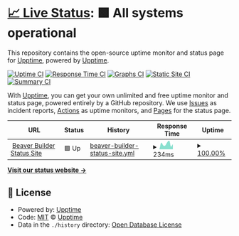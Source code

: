 # [📈 Live Status](https://beaverbuilder.github.io/uptimes/): <!--live status--> **🟩 All systems operational**

This repository contains the open-source uptime monitor and status page for [Upptime](https://upptime.js.org), powered by [Upptime](https://github.com/upptime/upptime).

[![Uptime CI](https://github.com/beaverbuilder/uptimes/workflows/Uptime%20CI/badge.svg)](https://github.com/beaverbuilder/uptimes/actions?query=workflow%3A%22Uptime+CI%22)
[![Response Time CI](https://github.com/beaverbuilder/uptimes/workflows/Response%20Time%20CI/badge.svg)](https://github.com/beaverbuilder/uptimes/actions?query=workflow%3A%22Response+Time+CI%22)
[![Graphs CI](https://github.com/beaverbuilder/uptimes/workflows/Graphs%20CI/badge.svg)](https://github.com/beaverbuilder/uptimes/actions?query=workflow%3A%22Graphs+CI%22)
[![Static Site CI](https://github.com/beaverbuilder/uptimes/workflows/Static%20Site%20CI/badge.svg)](https://github.com/beaverbuilder/uptimes/actions?query=workflow%3A%22Static+Site+CI%22)
[![Summary CI](https://github.com/beaverbuilder/uptimes/workflows/Summary%20CI/badge.svg)](https://github.com/beaverbuilder/uptimes/actions?query=workflow%3A%22Summary+CI%22)

With [Upptime](https://upptime.js.org), you can get your own unlimited and free uptime monitor and status page, powered entirely by a GitHub repository. We use [Issues](https://github.com/upptime/upptime/issues) as incident reports, [Actions](https://github.com/beaverbuilder/uptimes/actions) as uptime monitors, and [Pages](https://upptime.github.io/upptime) for the status page.

<!--start: status pages-->
<!-- This summary is generated by Upptime (https://github.com/upptime/upptime) -->
<!-- Do not edit this manually, your changes will be overwritten -->
<!-- prettier-ignore -->
| URL | Status | History | Response Time | Uptime |
| --- | ------ | ------- | ------------- | ------ |
| <img alt="" src="https://icons.duckduckgo.com/ip3/status.wpbeaverbuilder.com.ico" height="13"> [Beaver Builder Status Site](https://status.wpbeaverbuilder.com/) | 🟩 Up | [beaver-builder-status-site.yml](https://github.com/beaverbuilder/uptimes/commits/HEAD/history/beaver-builder-status-site.yml) | <details><summary><img alt="Response time graph" src="./graphs/beaver-builder-status-site/response-time-week.png" height="20"> 234ms</summary><br><a href="https://beaverbuilder.github.io/uptimes/history/beaver-builder-status-site"><img alt="Response time 239" src="https://img.shields.io/endpoint?url=https%3A%2F%2Fraw.githubusercontent.com%2Fbeaverbuilder%2Fuptimes%2FHEAD%2Fapi%2Fbeaver-builder-status-site%2Fresponse-time.json"></a><br><a href="https://beaverbuilder.github.io/uptimes/history/beaver-builder-status-site"><img alt="24-hour response time 281" src="https://img.shields.io/endpoint?url=https%3A%2F%2Fraw.githubusercontent.com%2Fbeaverbuilder%2Fuptimes%2FHEAD%2Fapi%2Fbeaver-builder-status-site%2Fresponse-time-day.json"></a><br><a href="https://beaverbuilder.github.io/uptimes/history/beaver-builder-status-site"><img alt="7-day response time 234" src="https://img.shields.io/endpoint?url=https%3A%2F%2Fraw.githubusercontent.com%2Fbeaverbuilder%2Fuptimes%2FHEAD%2Fapi%2Fbeaver-builder-status-site%2Fresponse-time-week.json"></a><br><a href="https://beaverbuilder.github.io/uptimes/history/beaver-builder-status-site"><img alt="30-day response time 244" src="https://img.shields.io/endpoint?url=https%3A%2F%2Fraw.githubusercontent.com%2Fbeaverbuilder%2Fuptimes%2FHEAD%2Fapi%2Fbeaver-builder-status-site%2Fresponse-time-month.json"></a><br><a href="https://beaverbuilder.github.io/uptimes/history/beaver-builder-status-site"><img alt="1-year response time 239" src="https://img.shields.io/endpoint?url=https%3A%2F%2Fraw.githubusercontent.com%2Fbeaverbuilder%2Fuptimes%2FHEAD%2Fapi%2Fbeaver-builder-status-site%2Fresponse-time-year.json"></a></details> | <details><summary><a href="https://beaverbuilder.github.io/uptimes/history/beaver-builder-status-site">100.00%</a></summary><a href="https://beaverbuilder.github.io/uptimes/history/beaver-builder-status-site"><img alt="All-time uptime 99.98%" src="https://img.shields.io/endpoint?url=https%3A%2F%2Fraw.githubusercontent.com%2Fbeaverbuilder%2Fuptimes%2FHEAD%2Fapi%2Fbeaver-builder-status-site%2Fuptime.json"></a><br><a href="https://beaverbuilder.github.io/uptimes/history/beaver-builder-status-site"><img alt="24-hour uptime 100.00%" src="https://img.shields.io/endpoint?url=https%3A%2F%2Fraw.githubusercontent.com%2Fbeaverbuilder%2Fuptimes%2FHEAD%2Fapi%2Fbeaver-builder-status-site%2Fuptime-day.json"></a><br><a href="https://beaverbuilder.github.io/uptimes/history/beaver-builder-status-site"><img alt="7-day uptime 100.00%" src="https://img.shields.io/endpoint?url=https%3A%2F%2Fraw.githubusercontent.com%2Fbeaverbuilder%2Fuptimes%2FHEAD%2Fapi%2Fbeaver-builder-status-site%2Fuptime-week.json"></a><br><a href="https://beaverbuilder.github.io/uptimes/history/beaver-builder-status-site"><img alt="30-day uptime 100.00%" src="https://img.shields.io/endpoint?url=https%3A%2F%2Fraw.githubusercontent.com%2Fbeaverbuilder%2Fuptimes%2FHEAD%2Fapi%2Fbeaver-builder-status-site%2Fuptime-month.json"></a><br><a href="https://beaverbuilder.github.io/uptimes/history/beaver-builder-status-site"><img alt="1-year uptime 99.98%" src="https://img.shields.io/endpoint?url=https%3A%2F%2Fraw.githubusercontent.com%2Fbeaverbuilder%2Fuptimes%2FHEAD%2Fapi%2Fbeaver-builder-status-site%2Fuptime-year.json"></a></details>

<!--end: status pages-->

[**Visit our status website →**](https://beaverbuilder.github.io/uptimes/)

## 📄 License

- Powered by: [Upptime](https://github.com/upptime/upptime)
- Code: [MIT](./LICENSE) © [Upptime](https://upptime.js.org)
- Data in the `./history` directory: [Open Database License](https://opendatacommons.org/licenses/odbl/1-0/)
